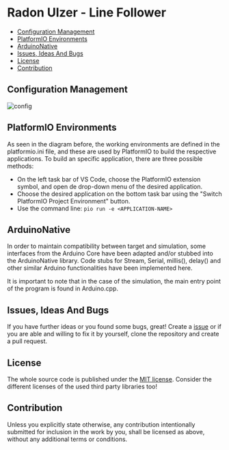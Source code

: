 # Radon Ulzer - Line Follower <!-- omit in toc -->

- [Configuration Management](#configuration-management)
- [PlatformIO Environments](#platformio-environments)
- [ArduinoNative](#arduinonative)
- [Issues, Ideas And Bugs](#issues-ideas-and-bugs)
- [License](#license)
- [Contribution](#contribution)

## Configuration Management

![config](http://www.plantuml.com/plantuml/proxy?cache=no&src=https://raw.githubusercontent.com/BlueAndi/RadonUlzer/main/doc/configuration/uml/configuration.plantuml)

## PlatformIO Environments

As seen in the diagram before, the working environments are defined in the platformio.ini file, and these are used by PlatformIO to build the respective applications. To build an specific application, there are three possible methods:

- On the left task bar of VS Code, choose the PlatformIO extension symbol, and open de drop-down menu of the desired application.
- Choose the desired application on the bottom task bar using the "Switch PlatformIO Project Environment" button.
- Use the command line: ```pio run -e <APPLICATION-NAME>```

## ArduinoNative

In order to maintain compatibility between target and simulation, some interfaces from the Arduino Core have been adapted and/or stubbed into the ArduinoNative library. Code stubs for Stream, Serial, millis(), delay() and other similar Arduino functionalities have been implemented here.

It is important to note that in the case of the simulation, the main entry point of the program is found in Arduino.cpp.

## Issues, Ideas And Bugs

If you have further ideas or you found some bugs, great! Create a [issue](https://github.com/BlueAndi/RadonUlzer/issues) or if you are able and willing to fix it by yourself, clone the repository and create a pull request.

## License

The whole source code is published under the [MIT license](http://choosealicense.com/licenses/mit/).
Consider the different licenses of the used third party libraries too!

## Contribution

Unless you explicitly state otherwise, any contribution intentionally submitted for inclusion in the work by you, shall be licensed as above, without any
additional terms or conditions.
